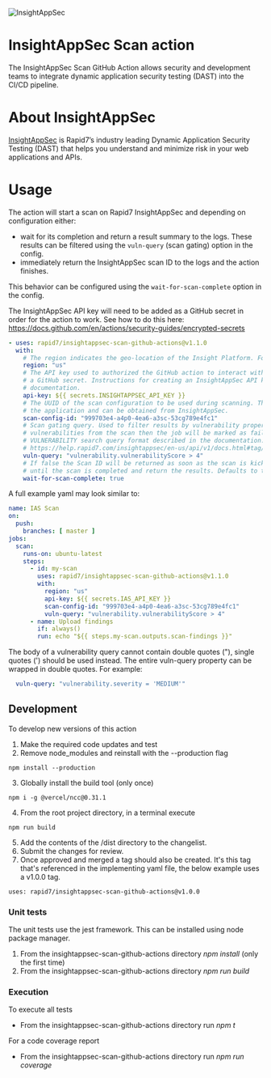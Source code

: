 ![InsightAppSec](https://brand.rapid7.com/includes/file/png/insightappsec-b-c.png)
# InsightAppSec Scan action
The InsightAppSec Scan GitHub Action allows security and development teams to integrate dynamic application security testing (DAST) into the CI/CD pipeline.

# About InsightAppSec
[InsightAppSec](https://www.rapid7.com/products/insightappsec/) is Rapid7’s industry leading Dynamic Application Security Testing (DAST) that helps you understand and minimize risk in your web applications and APIs. 

# Usage
The action will start a scan on Rapid7 InsightAppSec and depending on configuration either:
- wait for its completion and return a result summary to the logs. These results can be filtered using the `vuln-query` (scan gating) option in the config.
- immediately return the InsightAppSec scan ID to the logs and the action finishes.

This behavior can be configured using the `wait-for-scan-complete` option in the config.

The InsightAppSec API key will need to be added as a GitHub secret in order for the action to work. See how to do this here: https://docs.github.com/en/actions/security-guides/encrypted-secrets


```yaml
- uses: rapid7/insightappsec-scan-github-actions@v1.1.0
  with:
    # The region indicates the geo-location of the Insight Platform. For example 'us'.
    region: "us"
    # The API key used to authorized the GitHub action to interact with the Rapid7 API. The API key should be stored as
    # a GitHub secret. Instructions for creating an InsightAppSec API key are shown in the Rapid7 InsightAppSec
    # documentation.
    api-key: ${{ secrets.INSIGHTAPPSEC_API_KEY }}
    # The UUID of the scan configuration to be used during scanning. The scan configuration should be a sub-resource of
    # the application and can be obtained from InsightAppSec.
    scan-config-id: "999703e4-a4p0-4ea6-a3sc-53cg789e4fc1"
    # Scan gating query. Used to filter results by vulnerability properties. If this has a value and the query returns
    # vulnerabilities from the scan then the job will be marked as failed. The format of the scan gating query should conform to the 
    # VULNERABILITY search query format described in the documentation: 
    # https://help.rapid7.com/insightappsec/en-us/api/v1/docs.html#tag/Search
    vuln-query: "vulnerability.vulnerabilityScore > 4"
    # If false the Scan ID will be returned as soon as the scan is kicked off, else the workflow will continually poll 
    # until the scan is completed and return the results. Defaults to true.
    wait-for-scan-complete: true
```

A full example yaml may look similar to:
```yaml
name: IAS Scan
on:
  push:
    branches: [ master ]
jobs:
  scan:
    runs-on: ubuntu-latest
    steps:
      - id: my-scan
        uses: rapid7/insightappsec-scan-github-actions@v1.1.0
        with:
          region: "us"
          api-key: ${{ secrets.IAS_API_KEY }}
          scan-config-id: "999703e4-a4p0-4ea6-a3sc-53cg789e4fc1"
          vuln-query: "vulnerability.vulnerabilityScore > 4"
      - name: Upload findings
        if: always()
        run: echo "${{ steps.my-scan.outputs.scan-findings }}"
```

The body of a vulnerability query cannot contain double quotes ("), single quotes (') should be used instead. The entire vuln-query property can be wrapped in double quotes. For example:
```yaml
  vuln-query: "vulnerability.severity = 'MEDIUM'"
```

## Development
To develop new versions of this action
1. Make the required code updates and test
2. Remove node_modules and reinstall with the --production flag
```
npm install --production
```
3. Globally install the build tool (only once)
```
npm i -g @vercel/ncc@0.31.1
```
4. From the root project directory, in a terminal execute
```
npm run build
```
5. Add the contents of the /dist directory to the changelist.
6. Submit the changes for review.
7. Once approved and merged a tag should also be created. It's this tag that's referenced in the implementing yaml file, the below example uses a v1.0.0 tag.
```
uses: rapid7/insightappsec-scan-github-actions@v1.0.0
```

### Unit tests
The unit tests use the jest framework. This can be installed using node package manager.

1. From the insightappsec-scan-github-actions directory _npm  install_ (only the first time)
2. From the insightappsec-scan-github-actions directory _npm run build_

### Execution

To execute all tests
- From the insightappsec-scan-github-actions directory run _npm t_

For a code coverage report
- From the insightappsec-scan-github-actions directory run _npm run coverage_